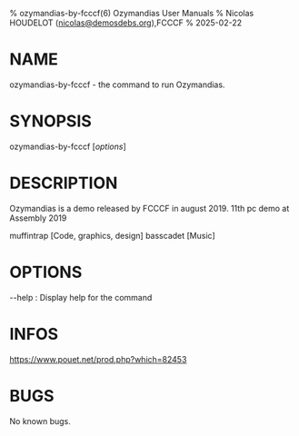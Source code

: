 % ozymandias-by-fcccf(6) Ozymandias User Manuals
% Nicolas HOUDELOT (nicolas@demosdebs.org),FCCCF
% 2025-02-22

# NAME
ozymandias-by-fcccf - the command to run Ozymandias.

# SYNOPSIS
ozymandias-by-fcccf [*options*]

# DESCRIPTION
Ozymandias is a demo released by FCCCF in august 2019.
11th pc demo at	Assembly 2019

muffintrap [Code, graphics, design]
basscadet [Music]

# OPTIONS
\--help
:   Display help for the command

# INFOS
https://www.pouet.net/prod.php?which=82453

# BUGS
No known bugs.
